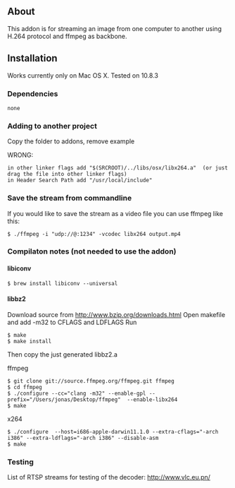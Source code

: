 ## About
This addon is for streaming an image from one computer to another using H.264 protocol and ffmpeg as backbone.


## Installation
Works currently only on Mac OS X. Tested on 10.8.3

### Dependencies

	none

### Adding to another project
Copy the folder to addons, remove example

WRONG:

	in other linker flags add "$(SRCROOT)/../libs/osx/libx264.a"  (or just drag the file into other linker flags)
	in Header Search Path add "/usr/local/include"	


### Save the stream from commandline
If you would like to save the stream as a video file you can use ffmpeg like this:

	$ ./ffmpeg -i "udp://@:1234" -vcodec libx264 output.mp4 


### Compilaton notes (not needed to use the addon)

#### libiconv

    $ brew install libiconv --universal
	
#### libbz2

Download source from http://www.bzip.org/downloads.html
Open makefile and add -m32 to CFLAGS and LDFLAGS
Run 

	$ make
	$ make install
	
Then copy the just generated libbz2.a

ffmpeg

	$ git clone git://source.ffmpeg.org/ffmpeg.git ffmpeg
	$ cd ffmpeg
	$ ./configure --cc="clang -m32" --enable-gpl --prefix="/Users/jonas/Desktop/ffmpeg"  --enable-libx264 
	$ make

x264

	$ ./configure  --host=i686-apple-darwin11.1.0 --extra-cflags="-arch i386" --extra-ldflags="-arch i386" --disable-asm
	$ make

### Testing
List of RTSP streams for testing of the decoder: http://www.vlc.eu.pn/

